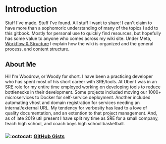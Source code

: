 # Introduction

Stuff I've made. Stuff I've found. All stuff I want to share! I can't claim to have more than a sophomoric understanding of many of the topics I add to this gitbook. Mostly for personal use to quickly find resources, but hopefully has some value to anyone who comes across my wiki site. Under Meta, [Workflow & Structure](https://app.gitbook.com/@woodrowpearson/s/woodrow-wiki/meta/workflow-struct) I explain how the wiki is organized and the general process, and content structure.

## About Me

Hi! I'm Woodrow, or Woody for short. I have been a practicing developer who has spent most of his short career with SRE/tools. At Uber I was in an SRE role for my entire time employed working on developing tools to reduce bottlenecks in their development. Some projects included moving our 1000+ microservices to Docker for self-service deployment. Another included automating vhost and domain registration for services needing an internal/external URL. My tendency for verbosity has lead to a love of quality documentation, and an extention to that project management. And, as of late 2019 util present I have split my time as SRE for a small company, teach high school, and coach boys high school basketball.

### ![:octocat:](https://github.githubassets.com/images/icons/emoji/octocat.png) [GitHub Gists](https://gist.github.com/woodrowpearson)

